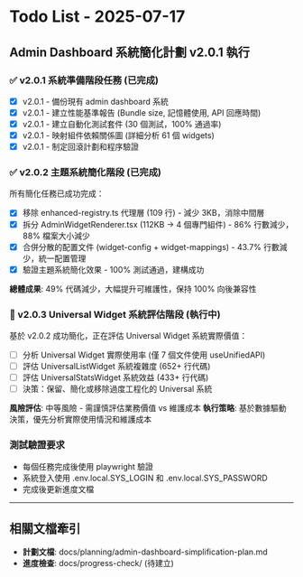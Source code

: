 # Todo List - 2025-07-17

## Admin Dashboard 系統簡化計劃 v2.0.1 執行

### ✅ v2.0.1 系統準備階段任務 (已完成)

- [x] v2.0.1 - 備份現有 admin dashboard 系統
- [x] v2.0.1 - 建立性能基準報告 (Bundle size, 記憶體使用, API 回應時間)
- [x] v2.0.1 - 建立自動化測試套件 (30 個測試，100% 通過率)
- [x] v2.0.1 - 映射組件依賴關係圖 (詳細分析 61 個 widgets)
- [x] v2.0.1 - 制定回滾計劃和程序驗證

### ✅ v2.0.2 主題系統簡化階段 (已完成)

所有簡化任務已成功完成：
- [x] 移除 enhanced-registry.ts 代理層 (109 行) - 減少 3KB，消除中間層
- [x] 拆分 AdminWidgetRenderer.tsx (112KB → 4 個專門組件) - 86% 行數減少，88% 檔案大小減少  
- [x] 合併分散的配置文件 (widget-config + widget-mappings) - 43.7% 行數減少，統一配置管理
- [x] 驗證主題系統簡化效果 - 100% 測試通過，建構成功

**總體成果**: 49% 代碼減少，大幅提升可維護性，保持 100% 向後兼容性

### 🔄 v2.0.3 Universal Widget 系統評估階段 (執行中)

基於 v2.0.2 成功簡化，正在評估 Universal Widget 系統實際價值：
- [ ] 分析 Universal Widget 實際使用率 (僅 7 個文件使用 useUnifiedAPI)
- [ ] 評估 UniversalListWidget 系統複雜度 (652+ 行代碼)
- [ ] 評估 UniversalStatsWidget 系統效益 (433+ 行代碼)  
- [ ] 決策：保留、簡化或移除過度工程化的 Universal 系統

**風險評估**: 中等風險 - 需謹慎評估業務價值 vs 維護成本
**執行策略**: 基於數據驅動決策，優先分析實際使用情況和維護成本

### 測試驗證要求
- 每個任務完成後使用 playwright 驗證
- 系統登入使用 .env.local.SYS_LOGIN 和 .env.local.SYS_PASSWORD
- 完成後更新進度文檔

---

## 相關文檔牽引
- **計劃文檔**: docs/planning/admin-dashboard-simplification-plan.md
- **進度檢查**: docs/progress-check/ (待建立)